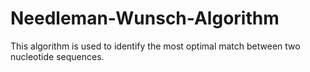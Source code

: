 # Needleman-Wunsch-Algorithm
This algorithm is used to identify the most optimal match between two nucleotide sequences. 
